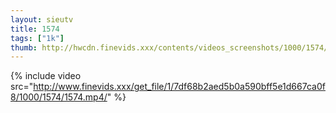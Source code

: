 ```yaml
--- 
layout: sieutv
title: 1574
tags: ["1k"]
thumb: http://hwcdn.finevids.xxx/contents/videos_screenshots/1000/1574/preview.mp4.jpg
---
```

{% include video src="http://www.finevids.xxx/get_file/1/7df68b2aed5b0a590bff5e1d667ca0f8/1000/1574/1574.mp4/" %} 
